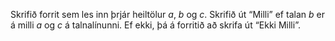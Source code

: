 
Skrifið forrit sem les inn þrjár heiltölur $a$, $b$ og $c$. Skrifið út
&ldquo;Milli&rdquo; ef talan $b$ er á milli $a$ og $c$ á talnalínunni. Ef ekki,
þá á forritið að skrifa út &ldquo;Ekki Milli&rdquo;.

